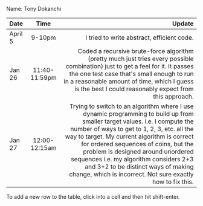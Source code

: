 Name: Tony Dokanchi

| Date    |     Time      |                                                                                                                                                                                                                                                                                                                                                                                                                                               Update |
|:--------|:-------------:|-----------------------------------------------------------------------------------------------------------------------------------------------------------------------------------------------------------------------------------------------------------------------------------------------------------------------------------------------------------------------------------------------------------------------------------------------------:|
| April 5 |    9-10pm     |                                                                                                                                                                                                                                                                                                                                                                                                           I tried to write abstract, efficient code. |
| Jan 26  | 11:40-11:59pm |                                                                                                                                                                Coded a recursive brute-force algorithm (pretty much just tries every possible combination) just to get a feel for it. It passes the one test case that's small enough to run in a reasonable amount of time, which I guess is the best I could reasonably expect from this approach. |
| Jan 27  | 12:00-12:15am | Trying to switch to an algorithm where I use dynamic programming to build up from smaller target values. i.e. I compute the number of ways to get to 1, 2, 3, etc. all the way to target. My current algorithm is correct for ordered sequences of coins, but the problem is designed around unordered sequences i.e. my algorithm considers 2+3 and 3+2 to be distinct ways of making change, which is incorrect. Not sure exactly how to fix this. |


To add a new row to the table, click into a cell and then hit shift-enter.